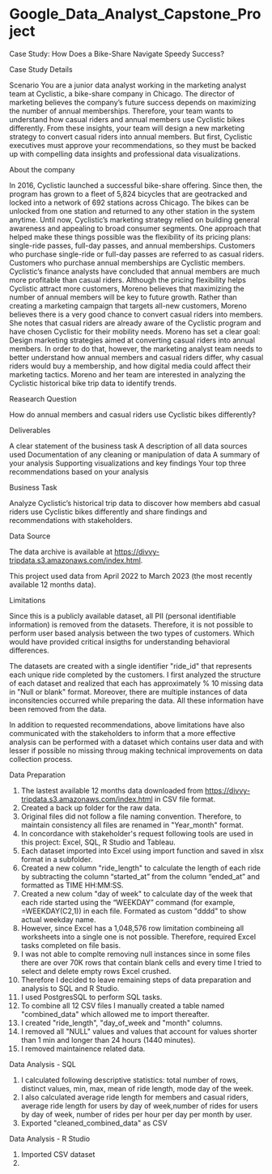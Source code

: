 # Google_Data_Analyst_Capstone_Project
Case Study: How Does a Bike-Share Navigate Speedy Success?

Case Study Details

Scenario
You are a junior data analyst working in the marketing analyst team at Cyclistic, a bike-share company in Chicago. The director of marketing believes the company’s future success depends on maximizing the number of annual memberships. Therefore, your team wants to understand how casual riders and annual members use Cyclistic bikes differently. From these insights, your team will design a new marketing strategy to convert casual riders into annual members. But first, Cyclistic executives must approve your recommendations, so they must be backed up with compelling data insights and professional data visualizations.

About the company

In 2016, Cyclistic launched a successful bike-share offering. Since then, the program has grown to a fleet of 5,824 bicycles that are geotracked and locked into a network of 692 stations across Chicago. The bikes can be unlocked from one station and returned to any other station in the system anytime.
Until now, Cyclistic’s marketing strategy relied on building general awareness and appealing to broad consumer segments. One approach that helped make these things possible was the flexibility of its pricing plans: single-ride passes, full-day passes, and annual memberships. Customers who purchase single-ride or full-day passes are referred to as casual riders. Customers who purchase annual memberships are Cyclistic members.
Cyclistic’s finance analysts have concluded that annual members are much more profitable than casual riders. Although the pricing flexibility helps Cyclistic attract more customers, Moreno believes that maximizing the number of annual members will be key to future growth. Rather than creating a marketing campaign that targets all-new customers, Moreno believes there is a very good chance to convert casual riders into members. She notes that casual riders are already aware of the Cyclistic program and have chosen Cyclistic for their mobility needs.
Moreno has set a clear goal: Design marketing strategies aimed at converting casual riders into annual members. In order to do that, however, the marketing analyst team needs to better understand how annual members and casual riders differ, why casual riders would buy a membership, and how digital media could affect their marketing tactics. Moreno and her team are interested in analyzing the Cyclistic historical bike trip data to identify trends.

Reasearch Question

How do annual members and casual riders use Cyclistic bikes differently?

Deliverables

A clear statement of the business task
A description of all data sources used
Documentation of any cleaning or manipulation of data
A summary of your analysis
Supporting visualizations and key findings
Your top three recommendations based on your analysis

Business Task

Analyze Cyclistic’s historical trip data to discover how members abd casual riders use Cyclistic bikes differently and share findings and recommendations with stakeholders.

Data Source

The data archive is available at https://divvy-tripdata.s3.amazonaws.com/index.html.

This project used data from April 2022 to March 2023 (the most recently available 12 months data).

Limitations

Since this is a publicly available dataset, all PII (personal identifiable information) is removed from the datasets. Therefore, it is not possible to perform user based analysis between the two types of customers. Which would have provided critical insigths for understanding behavioral differences.

The datasets are created with a single identifier "ride_id" that represents each unique ride completed by the customers. I first analyzed the structure of each dataset and realized that each has approximately % 10 missing data in "Null or blank" format. Moreover, there are multiple instances of data inconsitencies occurred while preparing the data. All these information have been removed from the data.

In addition to requested recommendations, above limitations have also communicated with the stakeholders to inform that a more effective analysis can be performed with a dataset which contains user data and with lesser if possible no missing throug making technical improvements on data collection process. 

Data Preparation

1) The lastest available 12 months data downloaded from https://divvy-tripdata.s3.amazonaws.com/index.html in CSV file format.
2) Created a back up folder for the raw data.
3) Original files did not follow a file naming convention. Therefore, to maintain consistency all files are renamed in "Year_month" format.
4) In concordance with stakeholder's request following tools are used in this project: Excel, SQL, R Studio and Tableau.
5) Each dataset imported into Excel using import function and saved in xlsx format in a subfolder.
6) Created a new column "ride_length" to calculate the length of each ride by subtracting the column “started_at” from the column “ended_at” and formatted as TIME HH:MM:SS.
7) Created a new colum "day of week" to calculate day of the week that each ride started using the “WEEKDAY” command (for example, =WEEKDAY(C2,1)) in each file. Formated as custom "dddd" to show actual weekday name.
8) However, since Excel has a 1,048,576 row limitation combineing all worksheets into a single one is not possible. Therefore, required Excel tasks completed on file basis.
9) I was not able to complte removing null instances since in some files there are over 70K rows that contain blank cells and every time I tried to select and delete empty rows Excel crushed.
10) Therefore I decided to leave remaining steps of data preparation and analysis to SQL and R Studio.
11) I used PostgresSQL to perform SQL tasks.
12) To combine all 12 CSV files I manually created a table named "combined_data" which allowed me to import thereafter.
13) I created "ride_length", "day_of_week and "month" columns.
14) I removed all "NULL" values and values that account for values shorter than 1 min and longer than 24 hours (1440 minutes).
15) I removed maintainence related data.

Data Analysis - SQL

1) I calculated following descriptive statistics: total number of rows, distinct values, min, max, mean of ride length, mode day of the week.
2) I also calculated average ride length for members and casual riders, average ride length for users by day of week,number of rides for users by day of week, number of rides per hour per day per month by user.
3) Exported "cleaned_combined_data" as CSV

Data Analysis - R Studio

1) Imported CSV dataset
2) 





